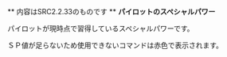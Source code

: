 ** 内容はSRC2.2.33のものです **
**パイロットのスペシャルパワー**

パイロットが現時点で習得しているスペシャルパワーです。

ＳＰ値が足らないため使用できないコマンドは赤色で表示されます。
